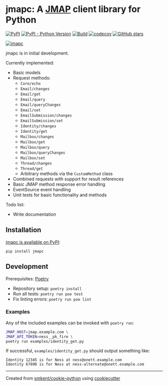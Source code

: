 # jmapc: A [JMAP][jmapio] client library for Python

[![PyPI](https://img.shields.io/pypi/v/jmapc)][pypi]
[![PyPI - Python Version](https://img.shields.io/pypi/pyversions/jmapc)][pypi]
[![Build](https://img.shields.io/github/checks-status/smkent/jmapc/master?label=build)][gh-actions]
[![codecov](https://codecov.io/gh/smkent/jmapc/branch/master/graph/badge.svg)][codecov]
[![GitHub stars](https://img.shields.io/github/stars/smkent/jmapc?style=social)][repo]

[![jmapc][logo]](#)

jmapc is in initial development.

Currently implemented:

* Basic models
* Request methods:
  * `Core/echo`
  * `Email/changes`
  * `Email/get`
  * `Email/query`
  * `Email/queryChanges`
  * `Email/set`
  * `EmailSubmission/changes`
  * `EmailSubmission/set`
  * `Identity/changes`
  * `Identity/get`
  * `Mailbox/changes`
  * `Mailbox/get`
  * `Mailbox/query`
  * `Mailbox/queryChanges`
  * `Mailbox/set`
  * `Thread/changes`
  * `Thread/get`
  * Arbitrary methods via the `CustomMethod` class
* Combined requests with support for result references
* Basic JMAP method response error handling
* EventSource event handling
* Unit tests for basic functionality and methods

Todo list:

* Write documentation

## Installation

[jmapc is available on PyPI][jmapc-pypi]:

```
pip install jmapc
```

## Development

Prerequisites: [Poetry][poetry]

* Repository setup: `poetry install`
* Run all tests: `poetry run poe test`
* Fix linting errors: `poetry run poe lint`

### Examples

Any of the included examples can be invoked with `poetry run`:

```sh
JMAP_HOST=jmap.example.com \
JMAP_API_TOKEN=ness__pk_fire \
poetry run examples/identity_get.py
```

If successful, `examples/identity_get.py` should output something like:

```
Identity 12345 is for Ness at ness@onett.example.com
Identity 67890 is for Ness at ness-alternate@onett.example.com
```

---

Created from [smkent/cookie-python][cookie-python] using
[cookiecutter][cookiecutter]

[codecov]: https://codecov.io/gh/smkent/jmapc
[cookie-python]: https://github.com/smkent/cookie-python
[cookiecutter]: https://github.com/cookiecutter/cookiecutter
[gh-actions]: https://github.com/smkent/jmapc/actions?query=branch%3Amaster
[logo]: https://raw.github.com/smkent/jmapc/master/img/jmapc.png
[jmapc-pypi]: https://pypi.org/project/jmapc/
[jmapio]: https://jmap.io
[poetry]: https://python-poetry.org/docs/#installation
[pypi]: https://pypi.org/project/jmapc/
[repo]: https://github.com/smkent/jmapc
